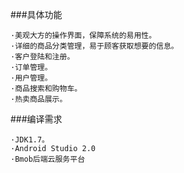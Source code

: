 ###具体功能    

    ·美观大方的操作界面，保障系统的易用性。  
    ·详细的商品分类管理，易于顾客获取想要的信息。   
    ·客户登陆和注册。  
    ·订单管理。  
    ·用户管理。  
    ·商品搜索和购物车。  
    ·热卖商品展示。  
      
        
        
###编译需求  

    ·JDK1.7。  
    ·Android Studio 2.0  
    ·Bmob后端云服务平台  
    
    
  
